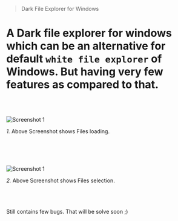 ﻿> Dark File Explorer for Windows

# A Dark file explorer for windows which can be an alternative for default `white file explorer` of Windows. But having very few features as compared to that.
<br/> <br/>

![Screenshot 1](C:\Users\Arvind\Desktop\scr_loading.png "loaded files")

_1._ Above Screenshot shows Files loading.  
<br/> <br/>
<br/> <br/>

![Screenshot 1](C:\Users\Arvind\Desktop\scr_select.png "Selected files")

_2._ Above Screenshot shows Files selection.
<br/> <br/>
<br/> <br/>



Still contains few bugs. That will be solve soon ;)



